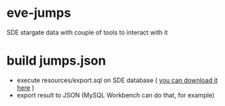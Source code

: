 # eve-jumps
SDE stargate data with couple of tools to interact with it

# build jumps.json

* execute resources/export.sql on SDE database ( [you can download it here](https://developers.eveonline.com/resource/resources) )
* export result to JSON (MySQL Workbench can do that, for example)